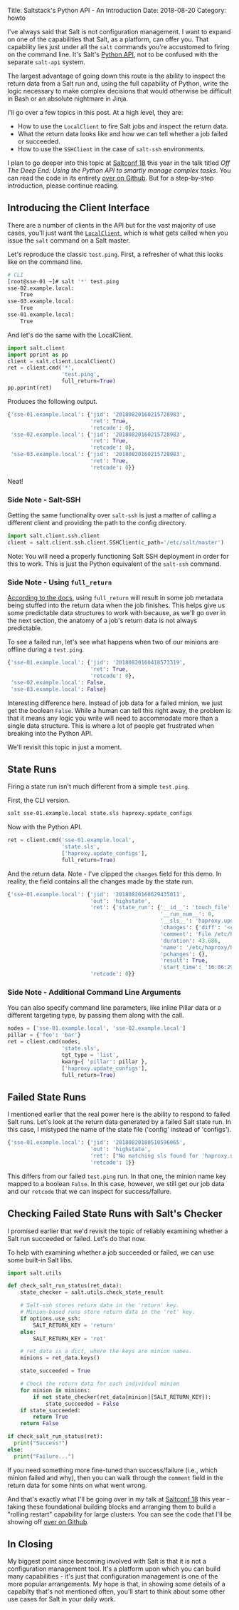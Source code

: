 Title: Saltstack's Python API - An Introduction
Date: 2018-08-20
Category: howto

I've always said that Salt is not configuration management. I want to expand on one of the capabilities that Salt, as a platform, can offer you. That capability lies just under all the `salt` commands you're accustomed to firing on the command line. It's Salt's [Python API](https://docs.saltstack.com/en/latest/ref/clients), not to be confused with the separate `salt-api` system.

The largest advantage of going down this route is the ability to inspect the return data from a Salt run and, using the full capability of Python, write the logic necessary to make complex decisions that would otherwise be difficult in Bash or an absolute nightmare in Jinja.

I'll go over a few topics in this post. At a high level, they are:

* How to use the `LocalClient` to fire Salt jobs and inspect the return data.
* What the return data looks like and how we can tell whether a job failed or succeeded.
* How to use the `SSHClient` in the case of `salt-ssh` environments.

I plan to go deeper into this topic at [Saltconf 18](https://saltconf.com/saltconf18-speakers/) this year in the talk titled _Off The Deep End: Using the Python API to smartly manage complex tasks_. You can read the code in its entirety [over on Github](https://github.com/drawsmcgraw/saltconf18-demo). But for a step-by-step introduction, please continue reading.

## Introducing the Client Interface
There are a number of clients in the API but for the vast majority of use cases, you'll just want the [`LocalClient`](https://docs.saltstack.com/en/latest/ref/clients/#localclient), which is what gets called when you issue the `salt` command on a Salt master.

Let's reproduce the classic `test.ping`. First, a refresher of what this looks like on the command line.

```bash
# CLI
[root@sse-01 ~]# salt '*' test.ping
sse-02.example.local:
    True
sse-03.example.local:
    True
sse-01.example.local:
    True
```

And let's do the same with the LocalClient.

```python
import salt.client
import pprint as pp
client = salt.client.LocalClient()
ret = client.cmd('*', 
                 'test.ping', 
                 full_return=True)
pp.pprint(ret)
```

Produces the following output.

```python
{'sse-01.example.local': {'jid': '20180820160215728983',
                          'ret': True,
                          'retcode': 0},
 'sse-02.example.local': {'jid': '20180820160215728983',
                          'ret': True,
                          'retcode': 0},
 'sse-03.example.local': {'jid': '20180820160215728983',
                          'ret': True,
                          'retcode': 0}}
```


Neat!

### Side Note - Salt-SSH
Getting the same functionality over `salt-ssh` is just a matter of calling a different client and providing the path to the config directory.

```python
import salt.client.ssh.client
client = salt.client.ssh.client.SSHClient(c_path='/etc/salt/master')
```

Note: You will need a properly functioning Salt SSH deployment in order for this to work. This is just the Python equivalent of the `salt-ssh` command.

### Side Note - Using `full_return`
[According to the docs](https://docs.saltstack.com/en/latest/topics/releases/2017.7.0.html#full-return-argument-in-localclient-and-runnerclient), using `full_return` will result in some job metadata being stuffed into the return data when the job finishes. This helps give us some predictable data structures to work with because, as we'll go over in the next section, the anatomy of a job's return data is not always predictable.

To see a failed run, let's see what happens when two of our minions are offline during a `test.ping`.

```python
{'sse-01.example.local': {'jid': '20180820160418573319',
                          'ret': True,
                          'retcode': 0},
 'sse-02.example.local': False,
 'sse-03.example.local': False}
```

Interesting difference here. Instead of job data for a failed minion, we just get the boolean `False`. While a human can tell this right away, the problem is that it means any logic you write will need to accommodate more than a single data structure. This is where a lot of people get frustrated when breaking into the Python API.

We'll revisit this topic in just a moment.

## State Runs
Firing a state run isn't much different from a simple `test.ping`.

First, the CLI version.

```bash
salt sse-01.example.local state.sls haproxy.update_configs
```

Now with the Python API.

```python
ret = client.cmd('sse-01.example.local', 
                 'state.sls', 
                 ['haproxy.update_configs'], 
                 full_return=True)
```


And the return data. Note - I've clipped the `changes` field for this demo. In reality, the field contains all the changes made by the state run.

```python
{'sse-01.example.local': {'jid': '20180820160629435011',
                          'out': 'highstate',
                          'ret': {'state_run': {'__id__': 'touch_file',
                                                '__run_num__': 0,
                                                '__sls__': 'haproxy.update_configs',
                                                'changes': {'diff': '<clipped>'},
                                                'comment': 'File /etc/haproxy/haproxy.cfg updated',
                                                'duration': 43.686,
                                                'name': '/etc/haproxy/haproxy.cfg',
                                                'pchanges': {},
                                                'result': True,
                                                'start_time': '16:06:29.930063'}},
                          'retcode': 0}}


```

### Side Note - Additional Command Line Arguments
You can also specify command line parameters, like inline Pillar data or a different targeting type, by passing them along with the call.

```python
nodes = ['sse-01.example.local', 'sse-02.example.local']
pillar = {'foo': 'bar'}
ret = client.cmd(nodes, 
                 'state.sls', 
                 tgt_type = 'list',
                 kwarg={ 'pillar': pillar },
                 ['haproxy.update_configs'], 
                 full_return=True)
```

## Failed State Runs
I mentioned earlier that the real power here is the ability to respond to failed Salt runs. Let's look at the return data generated by a failed Salt state run. In this case, I mistyped the name of the state file ('config' instead of 'configs').

```python
{'sse-01.example.local': {'jid': '20180820180510596065',
                          'out': 'highstate',
                          'ret': ["No matching sls found for 'haproxy.update_config' in env 'base'"],
                          'retcode': 1}}
```

This differs from our failed `test.ping` run. In that one, the minion name key mapped to a boolean `False`. In this case, however, we still get our job data and our `retcode` that we can inspect for success/failure.

## Checking Failed State Runs with Salt's Checker
I promised earlier that we'd revisit the topic of reliably examining whether a Salt run succeeded or failed. Let's do that now.

To help with examining whether a job succeeded or failed, we can use some built-in Salt libs.

```python
import salt.utils

def check_salt_run_status(ret_data):
    state_checker = salt.utils.check_state_result

    # Salt-ssh stores return data in the 'return' key.
    # Minion-based runs store return data in the 'ret' key.
    if options.use_ssh:
        SALT_RETURN_KEY = 'return'
    else:
        SALT_RETURN_KEY = 'ret'

    # ret_data is a dict, where the keys are minion names.
    minions = ret_data.keys()

    state_succeeded = True

    # Check the return data for each individual minion
    for minion in minions:
        if not state_checker(ret_data[minion][SALT_RETURN_KEY]):
            state_succeeded = False
    if state_succeeded:
        return True
    return False

if check_salt_run_status(ret):
  print("Success!")
else:
  print("Failure...")
``` 

If you need something more fine-tuned than success/failure (i.e., which minion failed and why), then you can walk through the `comment` field in the return data for some hints on what went wrong.

And that's exactly what I'll be going over in my talk at [Saltconf 18](https://saltconf.com/saltconf18-speakers/) this year - taking these foundational building blocks and arranging them to build a "rolling restart" capability for large clusters. You can see the code that I'll be showing off [over on Github](https://github.com/drawsmcgraw/saltconf18-demo).

## In Closing
My biggest point since becoming involved with Salt is that it is not a configuration management tool. It's a platform upon which you can build many capabilities - it's just that configuration management is one of the more popular arrangements. My hope is that, in showing some details of a capabilty that's not mentioned often, you'll start to think about some other use cases for Salt in your daily work.

